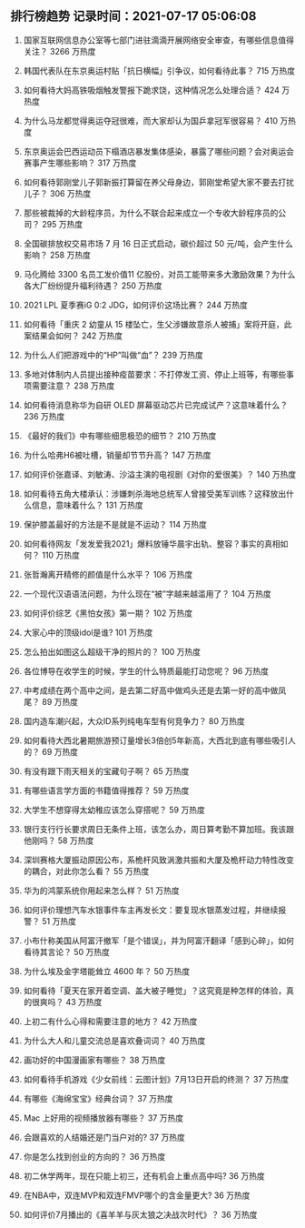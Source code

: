 
## 排行榜趋势 记录时间：2021-07-17 05:06:08
  
  1. 国家互联网信息办公室等七部门进驻滴滴开展网络安全审查，有哪些信息值得关注？ 3266 万热度
    
  2. 韩国代表队在东京奥运村贴「抗日横幅」引争议，如何看待此事？ 715 万热度
    
  3. 如何看待大妈高铁吸烟触发警报下跪求饶，这种情况怎么处理合适？ 424 万热度
    
  4. 为什么马龙都觉得奥运夺冠很难，而大家却认为国乒拿冠军很容易？ 410 万热度
    
  5. 东京奥运会巴西运动员下榻酒店暴发集体感染，暴露了哪些问题？会对奥运会赛事产生哪些影响？ 317 万热度
    
  6. 如何看待郭刚堂儿子郭新振打算留在养父母身边，郭刚堂希望大家不要去打扰儿子？ 306 万热度
    
  7. 那些被裁掉的大龄程序员，为什么不联合起来成立一个专收大龄程序员的公司？ 295 万热度
    
  8. 全国碳排放权交易市场 7 月 16 日正式启动，碳价超过 50 元/吨，会产生什么影响？ 258 万热度
    
  9. 马化腾给 3300 名员工发价值11 亿股份，对员工能带来多大激励效果？为什么各大厂纷纷提升福利待遇？ 250 万热度
    
  10. 2021 LPL 夏季赛iG 0:2 JDG，如何评价这场比赛？ 244 万热度
    
  11. 如何看待「重庆 2 幼童从 15 楼坠亡，生父涉嫌故意杀人被捕」案将开庭，此案结果会如何？ 242 万热度
    
  12. 为什么人们把游戏中的“HP”叫做“血”？ 239 万热度
    
  13. 多地对体制内人员提出接种疫苗要求：不打停发工资、停止上班等，有哪些事项需要注意？ 238 万热度
    
  14. 如何看待消息称华为自研 OLED 屏幕驱动芯片已完成试产？这意味着什么？ 236 万热度
    
  15. 《最好的我们》中有哪些细思极恐的细节？ 210 万热度
    
  16. 为什么哈弗H6被吐槽，销量却节节升高？ 147 万热度
    
  17. 如何评价张嘉译、刘敏涛、沙溢主演的电视剧《对你的爱很美》？ 140 万热度
    
  18. 如何看待五角大楼承认：涉嫌刺杀海地总统军人曾接受美军训练？这释放出什么信息，意味着什么？ 131 万热度
    
  19. 保护膝盖最好的方法是不是就是不运动？ 114 万热度
    
  20. 如何看待网友「发发爱我2021」爆料放锤华晨宇出轨、整容？事实的真相如何？ 110 万热度
    
  21. 张哲瀚离开精修的颜值是什么水平？ 106 万热度
    
  22. 一个现代汉语语法问题，为什么现在“被”字越来越滥用了？ 104 万热度
    
  23. 如何评价综艺《黑怕女孩》第一期？ 102 万热度
    
  24. 大家心中的顶级idol是谁? 101 万热度
    
  25. 怎么拍出如图这么超级干净的照片的？ 100 万热度
    
  26. 各位博导在收学生的时候，学生的什么特质最能打动您呢？ 96 万热度
    
  27. 中考成绩在两个高中之间，是去第二好高中做鸡头还是去第一好的高中做凤尾？ 89 万热度
    
  28. 国内造车潮兴起，大众ID系列纯电车型有何竞争力？ 80 万热度
    
  29. 如何看待大西北暑期旅游预订量增长3倍创5年新高，大西北到底有哪些吸引人的？ 69 万热度
    
  30. 有没有跟下雨天相关的宝藏句子啊？ 65 万热度
    
  31. 有哪些语言学方面的书籍值得推荐？ 59 万热度
    
  32. 大学生不想穿得太幼稚应该怎么穿搭呢？ 59 万热度
    
  33. 银行支行行长要求周日无条件上班，该怎么办，周日算考勤不算加班。我该跟他刚吗？ 58 万热度
    
  34. 深圳赛格大厦振动原因公布，系桅杆风致涡激共振和大厦及桅杆动力特性改变的耦合，对此你怎么看？ 55 万热度
    
  35. 华为的鸿蒙系统你用起来怎么样？ 51 万热度
    
  36. 如何评价理想汽车水银事件车主再发长文：要复现水银蒸发过程，并继续报警？ 51 万热度
    
  37. 小布什称美国从阿富汗撤军「是个错误」，并为阿富汗翻译「感到心碎」，如何看待其言论？ 50 万热度
    
  38. 为什么埃及金字塔能耸立 4600 年？ 50 万热度
    
  39. 如何看待「夏天在家开着空调、盖大被子睡觉」？这究竟是种怎样的体验，真的很爽吗？ 43 万热度
    
  40. 上初二有什么心得和需要注意的地方？ 42 万热度
    
  41. 为什么大人和儿童交流总是喜欢叠词词？ 40 万热度
    
  42. 画功好的中国漫画家有哪些？ 38 万热度
    
  43. 如何看待手机游戏《少女前线：云图计划》7月13日开启的终测？ 37 万热度
    
  44. 有哪些《海绵宝宝》经典台词？ 37 万热度
    
  45. Mac 上好用的视频播放器有哪些？ 37 万热度
    
  46. 会跟喜欢的人结婚还是门当户对的? 37 万热度
    
  47. 你是怎么找到创业的方向的？ 36 万热度
    
  48. 初二休学两年，现在只能上初三，还有机会上重点高中吗? 36 万热度
    
  49. 在NBA中，双连MVP和双连FMVP哪个的含金量更大? 36 万热度
    
  50. 如何评价7月播出的《喜羊羊与灰太狼之决战次时代》？ 36 万热度
    